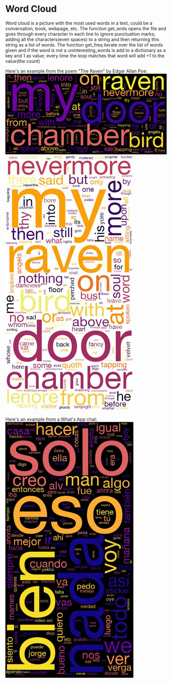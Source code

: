 # Word Cloud

Word cloud is a picture with the most used words in a text, could be a conversation, book, webpage, etc.
The function get_wrds opens the file and goes through every character in each line to ignore punctuation marks; adding all the characters(even spaces) to a string and then returning this string as a list of words.
The function get_freq iterate over the list of words given and if the word is not a uninteresting_words is add to a dictionary as a key and 1 as value; every time the loop matches that word will add +1 to the value(the count)

Here's an example from the poem "The Raven" by Edgar Allan Poe:   
![alt text](https://raw.githubusercontent.com/dsalzedon/word_cloud/main/img/theraven.jpg)   
![alt text](https://raw.githubusercontent.com/dsalzedon/word_cloud/main/img/theraven2.jpg)   


Here's an example from a What's App chat:   
![alt text](https://raw.githubusercontent.com/dsalzedon/word_cloud/main/img/chat_manu.jpg)   
